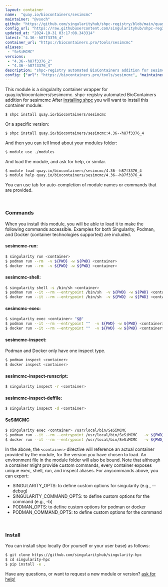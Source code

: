 ```yaml
---
layout: container
name:  "quay.io/biocontainers/sesimcmc"
maintainer: "@vsoch"
github: "https://github.com/singularityhub/shpc-registry/blob/main/quay.io/biocontainers/sesimcmc/container.yaml"
config_url: "https://raw.githubusercontent.com/singularityhub/shpc-registry/main/quay.io/biocontainers/sesimcmc/container.yaml"
updated_at: "2024-10-31 03:17:08.343314"
latest: "4.36--h87f3376_4"
container_url: "https://biocontainers.pro/tools/sesimcmc"
aliases:
 - "SeSiMCMC"
versions:
 - "4.36--h87f3376_2"
 - "4.36--h87f3376_4"
description: "shpc-registry automated BioContainers addition for sesimcmc"
config: {"url": "https://biocontainers.pro/tools/sesimcmc", "maintainer": "@vsoch", "description": "shpc-registry automated BioContainers addition for sesimcmc", "latest": {"4.36--h87f3376_4": "sha256:e9088e112984950d10c7183534b46236da9bc9052e83826dff95c8a97b5d6d74"}, "tags": {"4.36--h87f3376_2": "sha256:76b90aa036a6c398d7b9e1d87fb5cc25e2ebfdaba27bfcfa4cee780acd549103", "4.36--h87f3376_4": "sha256:e9088e112984950d10c7183534b46236da9bc9052e83826dff95c8a97b5d6d74"}, "docker": "quay.io/biocontainers/sesimcmc", "aliases": {"SeSiMCMC": "/usr/local/bin/SeSiMCMC"}}
---
```


This module is a singularity container wrapper for quay.io/biocontainers/sesimcmc.
shpc-registry automated BioContainers addition for sesimcmc
After [installing shpc](#install) you will want to install this container module:


```bash
$ shpc install quay.io/biocontainers/sesimcmc
```

Or a specific version:

```bash
$ shpc install quay.io/biocontainers/sesimcmc:4.36--h87f3376_4
```

And then you can tell lmod about your modules folder:

```bash
$ module use ./modules
```

And load the module, and ask for help, or similar.

```bash
$ module load quay.io/biocontainers/sesimcmc/4.36--h87f3376_4
$ module help quay.io/biocontainers/sesimcmc/4.36--h87f3376_4
```

You can use tab for auto-completion of module names or commands that are provided.

<br>

### Commands

When you install this module, you will be able to load it to make the following commands accessible.
Examples for both Singularity, Podman, and Docker (container technologies supported) are included.

#### sesimcmc-run:

```bash
$ singularity run <container>
$ podman run --rm  -v ${PWD} -w ${PWD} <container>
$ docker run --rm  -v ${PWD} -w ${PWD} <container>
```

#### sesimcmc-shell:

```bash
$ singularity shell -s /bin/sh <container>
$ podman run --it --rm --entrypoint /bin/sh  -v ${PWD} -w ${PWD} <container>
$ docker run --it --rm --entrypoint /bin/sh  -v ${PWD} -w ${PWD} <container>
```

#### sesimcmc-exec:

```bash
$ singularity exec <container> "$@"
$ podman run --it --rm --entrypoint ""  -v ${PWD} -w ${PWD} <container> "$@"
$ docker run --it --rm --entrypoint ""  -v ${PWD} -w ${PWD} <container> "$@"
```

#### sesimcmc-inspect:

Podman and Docker only have one inspect type.

```bash
$ podman inspect <container>
$ docker inspect <container>
```

#### sesimcmc-inspect-runscript:

```bash
$ singularity inspect -r <container>
```

#### sesimcmc-inspect-deffile:

```bash
$ singularity inspect -d <container>
```


#### SeSiMCMC

```bash
$ singularity exec <container> /usr/local/bin/SeSiMCMC
$ podman run --it --rm --entrypoint /usr/local/bin/SeSiMCMC   -v ${PWD} -w ${PWD} <container> -c " $@"
$ docker run --it --rm --entrypoint /usr/local/bin/SeSiMCMC   -v ${PWD} -w ${PWD} <container> -c " $@"
```



In the above, the `<container>` directive will reference an actual container provided
by the module, for the version you have chosen to load. An environment file in the
module folder will also be bound. Note that although a container
might provide custom commands, every container exposes unique exec, shell, run, and
inspect aliases. For anycommands above, you can export:

 - SINGULARITY_OPTS: to define custom options for singularity (e.g., --debug)
 - SINGULARITY_COMMAND_OPTS: to define custom options for the command (e.g., -b)
 - PODMAN_OPTS: to define custom options for podman or docker
 - PODMAN_COMMAND_OPTS: to define custom options for the command

<br>

### Install

You can install shpc locally (for yourself or your user base) as follows:

```bash
$ git clone https://github.com/singularityhub/singularity-hpc
$ cd singularity-hpc
$ pip install -e .
```

Have any questions, or want to request a new module or version? [ask for help!](https://github.com/singularityhub/singularity-hpc/issues)